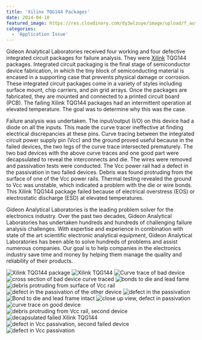 ```yaml
---
title: 'Xilinx TQG144 Packages'
date: 2014-04-10
featured_image: https://res.cloudinary.com/dy3wlzuye/image/upload/f_auto,c_scale,w_250/v1/GideonLabs/Xilink-TQG144-package.jpg
categories:
  - 'Application Issue'
---
```


Gideon Analytical Laboratories received four working and four defective integrated circuit packages for failure analysis. They were [Xilink](http://www.xilinx.com/support/documentation/package_specs/tq144.pdf) TQG144 packages. Integrated circuit packaging is the final stage of semiconductor device fabrication, in which the tiny block of semiconducting material is encased in a supporting case that prevents physical damage or corrosion. These integrated circuit packages come in a variety of styles including surface mount, chip carriers, and pin grid arrays. Once the packages are fabricated, they are mounted and connected to a printed circuit board (PCB). The failing Xilink TQG144 packages had an intermittent operation at elevated temperature. The goal was to determine why this was the case.

Failure analysis was undertaken. The input/output (I/O) on this device had a diode on all the inputs. This made the curve tracer ineffective at finding electrical discrepancies at these pins. Curve tracing between the integrated circuit power supply pin (Vcc) and the ground proved useful because in the failed devices, the two legs of the curve trace intersected prematurely. The two bad devices with the above curve traces and one good part were decapsulated to reveal the interconnects and die. The wires were removed and passivation tests were conducted. The Vcc power rail had a defect in the passivation in two failed devices. Debris was found protruding from the surface of one of the Vcc power rails. Thermal testing revealed the ground to Vcc was unstable, which indicated a problem with the die or wire bonds. This Xilink TQG144 package failed because of electrical overstress (EOS) or electrostatic discharge (ESD) at elevated temperatures.

Gideon Analytical Laboratories is the leading problem solver for the electronics industry. Over the past two decades, Gideon Analytical Laboratories has undertaken hundreds and hundreds of challenging failure analysis challenges. With expertise and experience in combination with state of the art scientific electronic analytical equipment, Gideon Analytical Laboratories has been able to solve hundreds of problems and assist numerous companies. Our goal is to help companies in the electronics industry save time and money by helping them manage the quality and reliability of their products.

![Xilink TQG144 package](https://res.cloudinary.com/dy3wlzuye/image/upload/f_auto,c_scale,w_300/GideonLabs/Xilink-TQG144-package.jpg 'Xilink TQG144 package')
![Xilink TQG144](https://res.cloudinary.com/dy3wlzuye/image/upload/f_auto,c_scale,w_300/GideonLabs/Xilink-TQG1441.jpg 'Xilink TQG144')
![Curve trace of bad device](https://res.cloudinary.com/dy3wlzuye/image/upload/f_auto,c_scale,w_300/GideonLabs/Curve-trace-of-bad-device1.jpg 'Curve trace of bad device')
![cross section of bad device curve traced](https://res.cloudinary.com/dy3wlzuye/image/upload/f_auto,c_scale,w_300/GideonLabs/cross-section-of-device-with-bad-curve-trace1.jpg 'cross section of bad device curve traced')
![bonds to die and lead fame](https://res.cloudinary.com/dy3wlzuye/image/upload/f_auto,c_scale,w_300/GideonLabs/bonds-to-die-and-lead-frame1.jpg 'bonds to die and lead frame')
![debris protruding from surface of Vcc rail](https://res.cloudinary.com/dy3wlzuye/image/upload/f_auto,c_scale,w_300/GideonLabs/debris-protruding-from-surface-of-the-Vcc-rail1.jpg 'debris protruding from surface of Vcc rail')
![defect in the passivation of the other device](https://res.cloudinary.com/dy3wlzuye/image/upload/f_auto,c_scale,w_300/GideonLabs/defect-in-the-passivation-of-the-other-device1.jpg 'defect in the passivation of the other device')
![defect in the passivation](https://res.cloudinary.com/dy3wlzuye/image/upload/f_auto,c_scale,w_300/GideonLabs/defect-in-the-passivation1.jpg 'defect in the passivation')
![Bond to die and lead frame intact](https://res.cloudinary.com/dy3wlzuye/image/upload/f_auto,c_scale,w_300/GideonLabs/Bond-to-die-and-lead-frame-intact.jpg 'Bond to die and lead frame intact')
![close up view, defect in passivation](https://res.cloudinary.com/dy3wlzuye/image/upload/f_auto,c_scale,w_300/GideonLabs/close-up-view-defect-in-passivation.jpg 'close up view, defect in passivation')
![curve trace on good device](https://res.cloudinary.com/dy3wlzuye/image/upload/f_auto,c_scale,w_300/GideonLabs/curve-trace-on-good-device.jpg 'curve trace on good device')
![debris protruding from Vcc rail, second device](https://res.cloudinary.com/dy3wlzuye/image/upload/f_auto,c_scale,w_300/GideonLabs/debris-protruding-from-Vcc-rail-second-device.jpg 'debris protruding from Vcc rail, second device')
![decapsulated failed Xilink TQG144](https://res.cloudinary.com/dy3wlzuye/image/upload/f_auto,c_scale,w_300/GideonLabs/decapsulated-failed-Xilink-TQG144.jpg 'decapsulated failed Xilink TQG144')
![defect in Vcc passivation, second failed device](https://res.cloudinary.com/dy3wlzuye/image/upload/f_auto,c_scale,w_300/GideonLabs/defect-in-Vcc-passivation-second-failed-device.jpg 'defect in Vcc passivation, second failed device')
![defect in Vcc passivation](https://res.cloudinary.com/dy3wlzuye/image/upload/f_auto,c_scale,w_300/GideonLabs/defect-in-Vcc-passivation.jpg 'defect in Vcc passivation')
